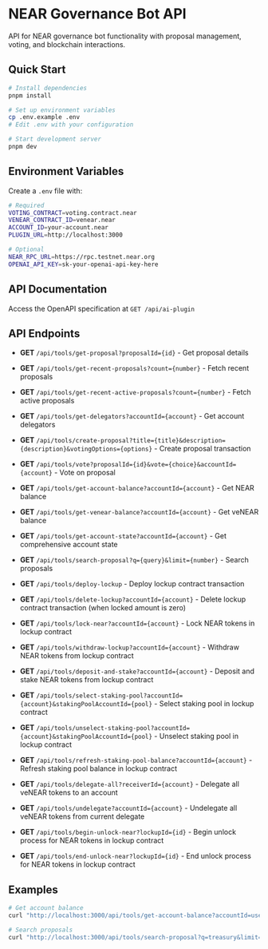# NEAR Governance Bot API

API for NEAR governance bot functionality with proposal management, voting, and blockchain interactions.

## Quick Start

```bash
# Install dependencies
pnpm install

# Set up environment variables
cp .env.example .env
# Edit .env with your configuration

# Start development server
pnpm dev
```

## Environment Variables

Create a `.env` file with:

```bash
# Required
VOTING_CONTRACT=voting.contract.near
VENEAR_CONTRACT_ID=venear.near
ACCOUNT_ID=your-account.near
PLUGIN_URL=http://localhost:3000

# Optional
NEAR_RPC_URL=https://rpc.testnet.near.org
OPENAI_API_KEY=sk-your-openai-api-key-here
```

## API Documentation

Access the OpenAPI specification at `GET /api/ai-plugin`

## API Endpoints

- **GET** `/api/tools/get-proposal?proposalId={id}` - Get proposal details
- **GET** `/api/tools/get-recent-proposals?count={number}` - Fetch recent proposals
- **GET** `/api/tools/get-recent-active-proposals?count={number}` - Fetch active proposals

- **GET** `/api/tools/get-delegators?accountId={account}` - Get account delegators
- **GET** `/api/tools/create-proposal?title={title}&description={description}&votingOptions={options}` - Create proposal transaction
- **GET** `/api/tools/vote?proposalId={id}&vote={choice}&accountId={account}` - Vote on proposal
- **GET** `/api/tools/get-account-balance?accountId={account}` - Get NEAR balance
- **GET** `/api/tools/get-venear-balance?accountId={account}` - Get veNEAR balance
- **GET** `/api/tools/get-account-state?accountId={account}` - Get comprehensive account state

- **GET** `/api/tools/search-proposal?q={query}&limit={number}` - Search proposals
- **GET** `/api/tools/deploy-lockup` - Deploy lockup contract transaction
- **GET** `/api/tools/delete-lockup?accountId={account}` - Delete lockup contract transaction (when locked amount is zero)
- **GET** `/api/tools/lock-near?accountId={account}` - Lock NEAR tokens in lockup contract
- **GET** `/api/tools/withdraw-lockup?accountId={account}` - Withdraw NEAR tokens from lockup contract
- **GET** `/api/tools/deposit-and-stake?accountId={account}` - Deposit and stake NEAR tokens from lockup contract
- **GET** `/api/tools/select-staking-pool?accountId={account}&stakingPoolAccountId={pool}` - Select staking pool in lockup contract
- **GET** `/api/tools/unselect-staking-pool?accountId={account}&stakingPoolAccountId={pool}` - Unselect staking pool in lockup contract
- **GET** `/api/tools/refresh-staking-pool-balance?accountId={account}` - Refresh staking pool balance in lockup contract
- **GET** `/api/tools/delegate-all?receiverId={account}` - Delegate all veNEAR tokens to an account
- **GET** `/api/tools/undelegate?accountId={account}` - Undelegate all veNEAR tokens from current delegate
- **GET** `/api/tools/begin-unlock-near?lockupId={id}` - Begin unlock process for NEAR tokens in lockup contract
- **GET** `/api/tools/end-unlock-near?lockupId={id}` - End unlock process for NEAR tokens in lockup contract

## Examples

```bash
# Get account balance
curl "http://localhost:3000/api/tools/get-account-balance?accountId=user.near"

# Search proposals
curl "http://localhost:3000/api/tools/search-proposal?q=treasury&limit=20"
```